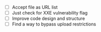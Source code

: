 - [ ] Accept file as URL list
- [ ] Just check for XXE vulnerability flag
- [ ] Improve code design and structure
- [ ] Find a way to bypass upload restrictions